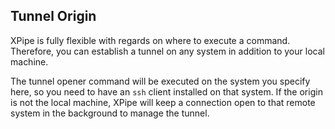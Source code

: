 ## Tunnel Origin

XPipe is fully flexible with regards on where to execute a command.
Therefore, you can establish a tunnel on any system in addition to your local machine.

The tunnel opener command will be executed on the system you specify here, so you need to have an `ssh` client installed on that system.
If the origin is not the local machine, XPipe will keep a connection open to that remote system in the background to manage the tunnel.